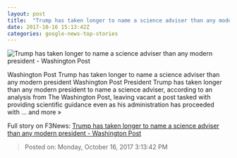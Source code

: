 ```yaml
---
layout: post
title:  "Trump has taken longer to name a science adviser than any modern president - Washington Post"
date: 2017-10-16 15:13:42Z
categories: google-news-top-stories
---
```


![Trump has taken longer to name a science adviser than any modern president - Washington Post](https://img.washingtonpost.com/rf/image_1484w/2010-2019/WashingtonPost/2016/07/12/Interactivity/Images/GettyImages-4771189971468327151.jpg?t=20170517)

Washington Post Trump has taken longer to name a science adviser than any modern president Washington Post President Trump has taken longer than any modern president to name a science adviser, according to an analysis from The Washington Post, leaving vacant a post tasked with providing scientific guidance even as his administration has proceeded with ... and more »


Full story on F3News: [Trump has taken longer to name a science adviser than any modern president - Washington Post](http://www.f3nws.com/n/XpFpPJ)

> Posted on: Monday, October 16, 2017 3:13:42 PM
